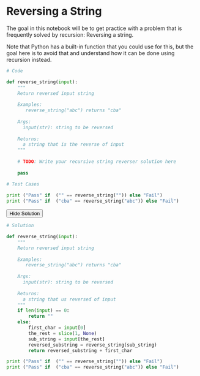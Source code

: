
# Reversing a String

The goal in this notebook will be to get practice with a problem that is frequently solved by recursion: Reversing a string.

Note that Python has a built-in function that you could use for this, but the goal here is to avoid that and understand how it can be done using recursion instead.


```python
# Code

def reverse_string(input):
    """
    Return reversed input string
    
    Examples:
       reverse_string("abc") returns "cba"
    
    Args:
      input(str): string to be reversed
    
    Returns:
      a string that is the reverse of input
    """
    
    # TODO: Write your recursive string reverser solution here
    
    pass
```


```python
# Test Cases
    
print ("Pass" if  ("" == reverse_string("")) else "Fail")
print ("Pass" if  ("cba" == reverse_string("abc")) else "Fail")
```

<span class="graffiti-highlight graffiti-id_4uzxsts-id_3o4r993"><i></i><button>Hide Solution</button></span>


```python
# Solution

def reverse_string(input):
    """
    Return reversed input string
    
    Examples:
       reverse_string("abc") returns "cba"
    
    Args:
      input(str): string to be reversed
    
    Returns:
      a string that us reversed of input
    """
    if len(input) == 0:
        return ""
    else:
        first_char = input[0]
        the_rest = slice(1, None)
        sub_string = input[the_rest]
        reversed_substring = reverse_string(sub_string)
        return reversed_substring + first_char

print ("Pass" if  ("" == reverse_string("")) else "Fail")
print ("Pass" if  ("cba" == reverse_string("abc")) else "Fail")

```


```python

```
